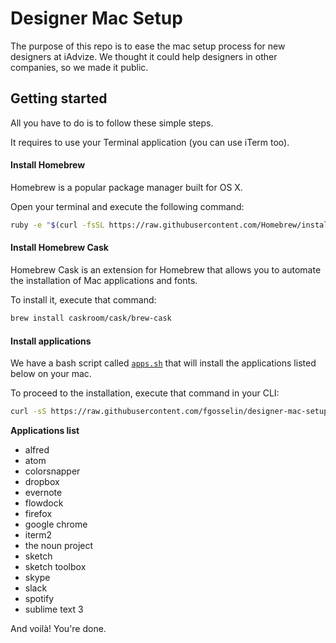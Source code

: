 # Designer Mac Setup

The purpose of this repo is to ease the mac setup process for new designers at iAdvize.
We thought it could help designers in other companies, so we made it public.

## Getting started
All you have to do is to follow these simple steps. 

It requires to use your Terminal application (you can use iTerm too).

#### **Install Homebrew**

Homebrew is a popular package manager built for OS X.

Open your terminal and execute the following command:

```bash
ruby -e "$(curl -fsSL https://raw.githubusercontent.com/Homebrew/install/master/install)"
```

#### **Install Homebrew Cask**

Homebrew Cask is an extension for Homebrew that allows you to automate the installation of Mac applications and fonts.

To install it, execute that command:

```bash
brew install caskroom/cask/brew-cask
```

#### **Install applications**

We have a bash script called [`apps.sh`](https://github.com/fgosselin/designer-mac-setup/blob/master/scripts/apps.sh) that will install the applications listed below on your mac.

To proceed to the installation, execute that command in your CLI:
```bash
curl -sS https://raw.githubusercontent.com/fgosselin/designer-mac-setup/master/scripts/apps.sh | bash
```
**Applications list**
- alfred
- atom
- colorsnapper
- dropbox
- evernote
- flowdock
- firefox
- google chrome
- iterm2
- the noun project
- sketch
- sketch toolbox
- skype
- slack
- spotify
- sublime text 3

And voilà! You're done.
